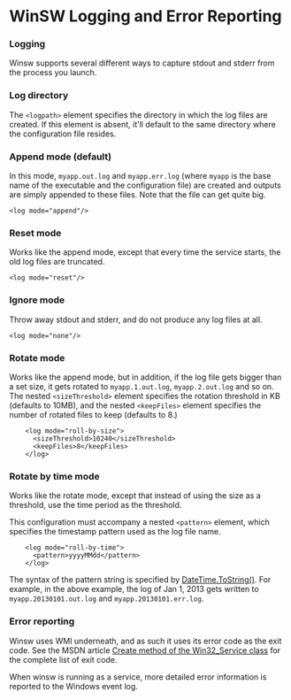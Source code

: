 
WinSW Logging and Error Reporting
=======

### Logging

Winsw supports several different ways to capture stdout and stderr from the process you launch.

### Log directory
The `<logpath>` element specifies the directory in which the log files are created. If this element is absent, it'll default to the same directory where the configuration file resides.

### Append mode (default)
In this mode, `myapp.out.log` and `myapp.err.log` (where `myapp` is the base name of the executable and the configuration file) are created and outputs are simply appended to these files. Note that the file can get quite big.

    <log mode="append"/>

### Reset mode
Works like the append mode, except that every time the service starts, the old log files are truncated.

    <log mode="reset"/>

### Ignore mode
Throw away stdout and stderr, and do not produce any log files at all.

    <log mode="none"/>

### Rotate mode
Works like the append mode, but in addition, if the log file gets bigger than a set size, it gets rotated to `myapp.1.out.log`, `myapp.2.out.log` and so on. The nested `<sizeThreshold>` element specifies the rotation threshold in KB (defaults to 10MB), and the nested `<keepFiles>` element specifies the number of rotated files to keep (defaults to 8.)

```
    <log mode="roll-by-size">
      <sizeThreshold>10240</sizeThreshold>
      <keepFiles>8</keepFiles>
    </log>
```

### Rotate by time mode
Works like the rotate mode, except that instead of using the size as a threshold, use the time period as the threshold.

This configuration must accompany a nested `<pattern>` element, which specifies the timestamp pattern used as the log file name.

```
    <log mode="roll-by-time">
      <pattern>yyyyMMdd</pattern>
    </log>
```

The syntax of the pattern string is specified by [DateTime.ToString()](http://msdn.microsoft.com/en-us/library/zdtaw1bw.aspx). 
For example, in the above example, the log of Jan 1, 2013 gets written to `myapp.20130101.out.log` and `myapp.20130101.err.log`. 



### Error reporting

Winsw uses WMI underneath, and as such it uses its error code as the exit code. 
See the MSDN article [Create method of the Win32_Service class](http://msdn.microsoft.com/en-us/library/aa389390(VS.85).aspx) for the complete list of exit code.

When winsw is running as a service, more detailed error information is reported to the Windows event log.